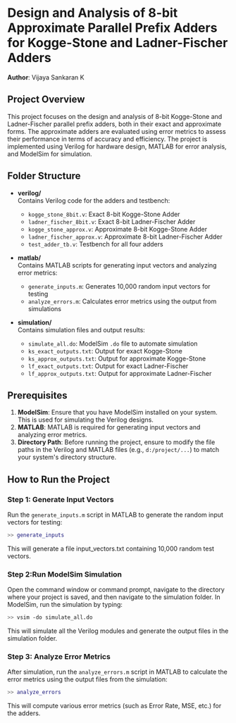 # Design and Analysis of 8-bit Approximate Parallel Prefix Adders for Kogge-Stone and Ladner-Fischer Adders

**Author**: Vijaya Sankaran K

## Project Overview
This project focuses on the design and analysis of 8-bit Kogge-Stone and Ladner-Fischer parallel prefix adders, both in their exact and approximate forms. The approximate adders are evaluated using error metrics to assess their performance in terms of accuracy and efficiency. The project is implemented using Verilog for hardware design, MATLAB for error analysis, and ModelSim for simulation.

## Folder Structure

- **verilog/**  
  Contains Verilog code for the adders and testbench:
  - `kogge_stone_8bit.v`: Exact 8-bit Kogge-Stone Adder  
  - `ladner_fischer_8bit.v`: Exact 8-bit Ladner-Fischer Adder  
  - `kogge_stone_approx.v`: Approximate 8-bit Kogge-Stone Adder  
  - `ladner_fischer_approx.v`: Approximate 8-bit Ladner-Fischer Adder  
  - `test_adder_tb.v`: Testbench for all four adders  

- **matlab/**  
  Contains MATLAB scripts for generating input vectors and analyzing error metrics:
  - `generate_inputs.m`: Generates 10,000 random input vectors for testing  
  - `analyze_errors.m`: Calculates error metrics using the output from simulations  

- **simulation/**  
  Contains simulation files and output results:
  - `simulate_all.do`: ModelSim `.do` file to automate simulation  
  - `ks_exact_outputs.txt`: Output for exact Kogge-Stone  
  - `ks_approx_outputs.txt`: Output for approximate Kogge-Stone  
  - `lf_exact_outputs.txt`: Output for exact Ladner-Fischer  
  - `lf_approx_outputs.txt`: Output for approximate Ladner-Fischer  

## Prerequisites

1. **ModelSim**: Ensure that you have ModelSim installed on your system. This is used for simulating the Verilog designs.
2. **MATLAB**: MATLAB is required for generating input vectors and analyzing error metrics.
3. **Directory Path**: Before running the project, ensure to modify the file paths in the Verilog and MATLAB files (e.g., `d:/project/...`) to match your system's directory structure.

## How to Run the Project

### Step 1: Generate Input Vectors
Run the `generate_inputs.m` script in MATLAB to generate the random input vectors for testing:
```matlab
>> generate_inputs
```
This will generate a file input_vectors.txt containing 10,000 random test vectors.
### Step 2:Run ModelSim Simulation
Open the command window or command prompt, navigate to the directory where your project is saved, and then navigate to the simulation folder. In ModelSim, run the simulation by typing:
```bash
>> vsim -do simulate_all.do
```
This will simulate all the Verilog modules and generate the output files in the simulation folder.

### Step 3: Analyze Error Metrics
After simulation, run the `analyze_errors.m` script in MATLAB to calculate the error metrics using the output files from the simulation:
```matlab
>> analyze_errors
```
This will compute various error metrics (such as Error Rate, MSE, etc.) for the adders.

